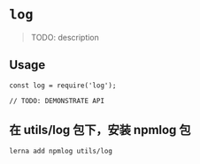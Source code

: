 # `log`

> TODO: description

## Usage

```
const log = require('log');

// TODO: DEMONSTRATE API
```
## 在 utils/log 包下，安装 npmlog 包

    lerna add npmlog utils/log  